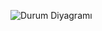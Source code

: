 ![Durum Diyagramı](https://github.com/user-attachments/assets/296a2bfe-fb9a-4e50-b95c-8619bb724e14)

